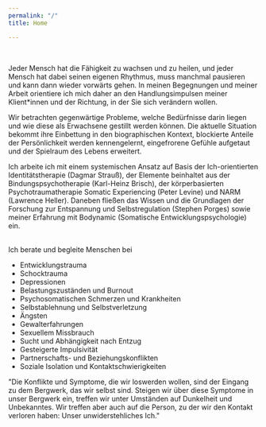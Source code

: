 ```yaml
---
permalink: "/"
title: Home

---
```

<br>

Jeder Mensch hat die Fähigkeit zu wachsen und zu heilen, und jeder Mensch hat dabei seinen eigenen Rhythmus, muss manchmal pausieren und kann dann wieder vorwärts gehen. In meinen Begegnungen und meiner Arbeit orientiere ich mich daher an den Handlungsimpulsen meiner Klient*innen und der Richtung, in der Sie sich verändern wollen.

Wir betrachten gegenwärtige Probleme, welche Bedürfnisse darin liegen und wie diese als Erwachsene gestillt werden können. Die aktuelle Situation bekommt ihre Einbettung in den biographischen Kontext, blockierte Anteile der Persönlichkeit werden kennengelernt, eingefrorene Gefühle aufgetaut und der Spielraum des Lebens erweitert.

Ich arbeite ich mit einem systemischen Ansatz auf Basis der Ich-orientierten Identitätstherapie (Dagmar Strauß), der Elemente beinhaltet aus der Bindungspsychotherapie (Karl-Heinz Brisch), der körperbasierten Psychotraumatherapie Somatic Experiencing (Peter Levine) und NARM (Lawrence Heller). Daneben fließen das Wissen und die Grundlagen der Forschung zur Entspannung und Selbstregulation (Stephen Porges) sowie meiner Erfahrung mit Bodynamic (Somatische Entwicklungspsychologie) ein.  
<br>

Ich berate und begleite Menschen bei

* Entwicklungstrauma
* Schocktrauma
* Depressionen
* Belastungszuständen und Burnout
* Psychosomatischen Schmerzen und Krankheiten
* Selbstablehnung und Selbstverletzung
* Ängsten
* Gewalterfahrungen
* Sexuellem Missbrauch
* Sucht und Abhängigkeit nach Entzug
* Gesteigerte Impulsivität
* Partnerschafts- und Beziehungskonflikten
* Soziale Isolation und Kontaktschwierigkeiten

"Die Konflikte und Symptome, die wir loswerden wollen, sind der Eingang zu dem Bergwerk, das wir selbst sind. Steigen wir über diese Symptome in unser Bergwerk ein, treffen wir unter Umständen auf Dunkelheit und Unbekanntes. Wir treffen aber auch auf die Person, zu der wir den Kontakt verloren haben: Unser unwiderstehliches Ich."